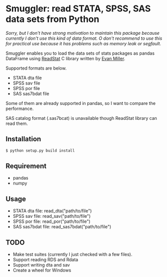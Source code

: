 Smuggler: read STATA, SPSS, SAS data sets from Python
===
_Sorry, but I don't have strong motivation to maintain this package because currently I don't use this kind of data format. O don't recommend to use this for practical use because it has problems such as memory leak or segfault._

Smuggler enables you to load the data sets of stats packages as pandas DataFrame using [ReadStat](https://github.com/WizardMac/ReadStat) C library written by [Evan Miller](http://www.evanmiller.org).

Supported formats are below.

- STATA dta file
- SPSS sav file
- SPSS por file
- SAS sas7bdat file

Some of them are already supported in pandas, so I want to compare the performance.

SAS catalog format (.sas7bcat) is unavailable though ReadStat library can read them.


Installation
---

```bash
$ python setup.py build install
```

Requirement
---

- pandas
- numpy

Usage
---

- STATA dta file: read_dta("path/to/file")
- SPSS sav file: read_sav("path/to/file")
- SPSS por file: read_por("path/to/file")
- SAS sas7bdat file: read_sas7bdat("path/to/file")


TODO
---

- Make test suites (currently I just checked with a few files).
- Support reading RDS and Rdata
- Support writing dta and sav
- Create a wheel for Windows
